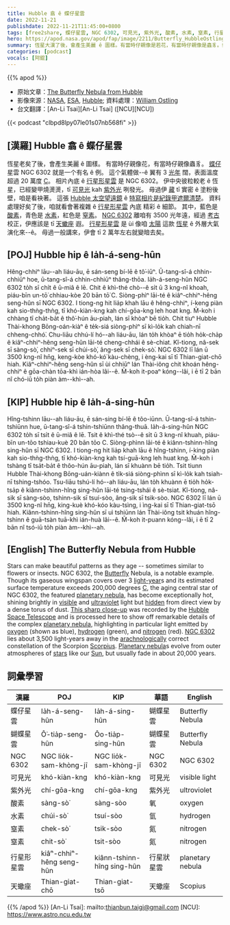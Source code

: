 ```yaml
---
title: Hubble 翕 ê 蝶仔星雲
date: 2022-11-21
publishdate: 2022-11-21T11:45:00+0800
tags: [free2share, 蝶仔星雲, NGC 6302, 可見光, 紫外光, 酸素, 水素, 窒素, 行星形星雲, 天蠍座]
hero: https://apod.nasa.gov/apod/fap/image/2211/Butterfly_HubbleOstling_960.jpg
summary: 恆星大漢了後，會產生美麗 ê 圖樣。有當時仔親像是若花，有當時仔親像是蟲豸。蝶仔星雲 NGC 6302 就是一个有名 ê 例。
categories: [podcast]
vocals: [阿錕]
---
```


{{% apod %}}

- 原始文章：[The Butterfly Nebula from Hubble](https://apod.nasa.gov/apod/ap221121.html)
- 影像來源：[NASA](https://www.nasa.gov/), [ESA](https://www.esa.int/), [Hubble](https://www.nasa.gov/mission_pages/hubble/story/index.html); 資料處理：[William Ostling](https://theastroenthusiast.com/about-me/)
- 台文翻譯：[An-Li Tsai][An-Li Tsai] ([NCU][NCU])

{{< podcast "clbpd8lpy07le01s07nb568fi" >}}

## [漢羅] Hubble 翕 ê 蝶仔星雲
恆星老矣了後，會產生美麗 ê 圖樣。
有當時仔親像花，有當時仔親像蟲豸。
[蝶仔][Butterfly] 星雲 NGC 6302 就是一个有名 ê 例。
這个氣體做--ê 翼有 3 [光年][light-year] 闊，表面溫度超過 20 萬度 [C][C]。
相片內底 ê [行星形星雲][planetary nebula 1] 是 NGC 6302。
伊中央彼粒較老 ê 恆星，已經變甲燒燙燙，tī [可見光][visible] kah [紫外光][ultraviolet] 咧發光。
毋過伊 [藏][hidden] tī 實密 ê 塗粉後壁，咱是看袂著。
這張 [Hubble 太空望遠鏡][Hubble Space Telescope] ê [特寫相片是紀錄甲遮爾清楚][This sharp close-up]。
資料處理好矣了後，咱就看會著複雜 ê [行星形星雲][planetary nebula 2] 內底 精彩 ê 細節。
其中，藍色是 [酸素][oxygen]，青色是 [水素][hydrogen]，紅色是 [窒素][nitrogen]。
[NGC 6302][NGC 6302] 離咱有 3500 光年遠，經過 [考古][arachnologically] 校正，伊應該是 tī [天蠍座][Scorpius] 遐。
[行星形星雲][planetary nebula 1] 是 ùi 像咱 [太陽][Sun] 這款 [恆星][stars] ê 外層大氣演化來--ê。
毋過一般講來，伊會 tī 2 萬年左右就變暗去矣。

## [POJ] Hubble hip ê Ia̍h-á-seng-hûn
Hêng-chhiⁿ lāu--ah liáu-āu, ē sán-seng bí-lē ê tô͘-iūⁿ.
Ū-tang-sî-á chhin-chhiūⁿ hoe, ū-tang-sî-á chhin-chhiūⁿ thâng-thōa.
Ia̍h-á-seng-hûn NGC 6302 to̍h sī chi̍t ê ū-miâ ê lē.
Chit ê khì-thé chò--ê si̍t ū 3 kng-nî khoah, piáu-bīn un-tō͘ chhiau-kòe 20 bān tō͘ C.
Siòng-phìⁿ lāi-té ê kiâⁿ-chhiⁿ-hêng seng-hûn sī NGC 6302.
I tiong-ng hit lia̍p khah lāu ê hêng-chhiⁿ, í-keng piàn kah sio-thǹg-thǹg, tī khó-kiàn-kng kah chí-gōa-kng leh hoat kng.
M̄-koh i chhàng tī cha̍t-ba̍t ê thô͘-hún āu-piah, lán sī khòaⁿ bē tio̍h.
Chit tiuⁿ Hubble Thài-khong Bōng-oán-kiàⁿ ê te̍k-siá siòng-phìⁿ sī kì-lo̍k kah chiah-nī chheng-chhó͘.
Chu-liāu chhú-lí hó--ah liáu-āu, lán to̍h khòaⁿ ē tio̍h ho̍k-cha̍p ê kiâⁿ-chhiⁿ-hêng seng-hûn lāi-té cheng-chhái ê sè-chiat.
Kî-tiong, nâ-sek sī sàng-sò͘, chhiⁿ-sek sī chúi-sò͘, âng-sek sī chek-sò͘.
NGC 6302 lī lán ū 3500 kng-nî hn̄g, keng-kòe khó-kó͘ kàu-chèng, i èng-kai sī tī Thian-giat-chō hiah.
Kiâⁿ-chhiⁿ-hêng seng-hûn sī ùi chhiūⁿ lán Thài-iông chit khoán hêng-chhiⁿ ê gōa-chàn tōa-khì ián-hòa lâi--ê.
M̄-koh it-poaⁿ kóng--lâi, i ē tī 2 bān nî chó-iū to̍h piàn àm--khì--ah.


## [KIP] Hubble hip ê Ia̍h-á-sing-hûn
Hîng-tshinn lāu--ah liáu-āu, ē sán-sing bí-lē ê tôo-iūnn.
Ū-tang-sî-á tshin-tshiūnn hue, ū-tang-sî-á tshin-tshiūnn thâng-thuā.
Ia̍h-á-sing-hûn NGC 6302 to̍h sī tsi̍t ê ū-miâ ê lē.
Tsit ê khì-thé tsò--ê si̍t ū 3 kng-nî khuah, piáu-bīn un-tōo tshiau-kuè 20 bān tōo C.
Siòng-phìnn lāi-té ê kiânn-tshinn-hîng sing-hûn sī NGC 6302.
I tiong-ng hit lia̍p khah lāu ê hîng-tshinn, í-king piàn kah sio-thǹg-thǹg, tī khó-kiàn-kng kah tsí-guā-kng leh huat kng.
M̄-koh i tshàng tī tsa̍t-ba̍t ê thôo-hún āu-piah, lán sī khuànn bē tio̍h.
Tsit tiunn Hubble Thài-khong Bōng-uán-kiànn ê ti̍k-siá siòng-phìnn sī kì-lo̍k kah tsiah-nī tshing-tshóo.
Tsu-liāu tshú-lí hó--ah liáu-āu, lán to̍h khuànn ē tio̍h ho̍k-tsa̍p ê kiânn-tshinn-hîng sing-hûn lāi-té tsing-tshái ê sè-tsiat.
Kî-tiong, nâ-sik sī sàng-sòo, tshinn-sik sī tsuí-sòo, âng-sik sī tsik-sòo.
NGC 6302 lī lán ū 3500 kng-nî hn̄g, king-kuè khó-kóo kàu-tsìng, i ìng-kai sī tī Thian-giat-tsō hiah.
Kiânn-tshinn-hîng sing-hûn sī uì tshiūnn lán Thài-iông tsit khuán hîng-tshinn ê guā-tsàn tuā-khì ián-huà lâi--ê.
M̄-koh it-puann kóng--lâi, i ē tī 2 bān nî tsó-iū to̍h piàn àm--khì--ah.

## [English] The Butterfly Nebula from Hubble

Stars can make beautiful patterns as they age -- sometimes similar to flowers or insects.
NGC 6302, the [Butterfly][Butterfly] Nebula, is a notable example.
Though its gaseous wingspan covers over 3 [light-year][light-year]s and its estimated surface temperature exceeds 200,000 degrees [C][C], the aging central star of NGC 6302, the featured [planetary nebula][planetary nebula 1], has become exceptionally hot, shining brightly in [visible][visible] and [ultraviolet][ultraviolet] light but [hidden][hidden] from direct view by a dense torus of dust.
[This sharp close-up][This sharp close-up] was recorded by the [Hubble Space Telescope][Hubble Space Telescope] and is processed here to show off remarkable details of the complex [planetary nebula][planetary nebula 2], highlighting in particular light emitted by [oxygen][oxygen] (shown as blue), [hydrogen][hydrogen] (green), and [nitrogen][nitrogen] (red).
[NGC 6302][NGC 6302] lies about 3,500 light-years away in the [arachnologically][arachnologically] correct constellation of the Scorpion [Scorpius][Scorpius].
[Planetary nebula][planetary nebula 1]s evolve from outer atmospheres of [stars][stars] like our [Sun][Sun], but usually fade in about 20,000 years.

## 詞彙學習

|漢羅|POJ|KIP|華語|English|
|-|-|-|-|-|
|蝶仔星雲|Ia̍h-á-seng-hûn|Ia̍h-á-sing-hûn|蝴蝶星雲|Butterfly Nebula|
|蝴蝶星雲|Ô͘-tia̍p-seng-hûn|Ôo-tia̍p-sing-hûn|蝴蝶星雲|Butterfly Nebula|
|NGC 6302|NGC lio̍k-sam-khòng-jī|NGC lio̍k-sam-khòng-jī|NGC 6302|NGC 6302|
|可見光|khó-kiàn-kng|khó-kiàn-kng|可見光|visible light|
|紫外光|chí-gōa-kng|chí-gōa-kng|紫外光|ultroviolet|
|酸素|sàng-sò͘|sàng-sòo|氧|oxygen|
|水素|chúi-sò͘|tsuí-sòo|氫|hydrogen|
|窒素|chek-sò͘|tsik-sòo|氮|nitrogen|
|窒素|chit-sò͘|tsit-sòo|氮|nitrogen|
|行星形星雲|kiâⁿ-chhiⁿ-hêng seng-hûn|kiânn-tshinn-hîng sing-hûn|行星狀星雲|planetary nebula|
|天蠍座|Thian-giat-chō|Thian-giat-tsō|天蠍座|Scopius|

{{% /apod %}}
[An-Li Tsai]: mailto:thianbun.taigi@gmail.com
[NCU]: https://www.astro.ncu.edu.tw

[copyright]: https://apod.nasa.gov/apod/fap/lib/about_apod.html#srapply
[License]: https://creativecommons.org/licenses/by/2.0/


[Butterfly]:https://en.wikipedia.org/wiki/Butterfly
[light-year]:https://exoplanets.nasa.gov/faq/26/what-is-a-light-year/
[C]:https://en.wikipedia.org/wiki/Celsius
[planetary nebula 1]:https://en.wikipedia.org/wiki/Planetary_nebula
[visible]:https://science.nasa.gov/ems/09_visiblelight
[ultraviolet]:https://science.nasa.gov/ems/10_ultravioletwaves
[hidden]:https://i.pinimg.com/originals/16/1b/e4/161be4b2491d08713813d5082b43280d.jpg
[This sharp close-up]:https://www.instagram.com/p/CgZW04XuK6S/
[Hubble Space Telescope]:https://www.nasa.gov/mission_pages/hubble/story/index.html
[planetary nebula 2]:https://apod.nasa.gov/apod/ap190929.html
[oxygen]:https://periodic.lanl.gov/8.shtml
[hydrogen]:https://en.wikipedia.org/wiki/H-alpha
[nitrogen]:https://astrobiology.nasa.gov/news/new-insights-into-how-earth-got-its-nitrogen/
[NGC 6302]:https://en.wikipedia.org/wiki/NGC_6302
[arachnologically]:https://en.wikipedia.org/wiki/Arachnid
[Scorpius]:http://hawastsoc.org/deepsky/sco/index.html
[stars]:https://science.nasa.gov/astrophysics/focus-areas/how-do-stars-form-and-evolve
[Sun]:https://apod.nasa.gov/apod/ap190526.html
